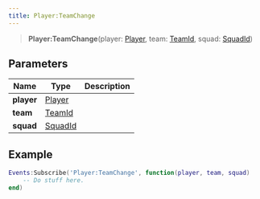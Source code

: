 ```yaml
---
title: Player:TeamChange
---
```


> **Player:TeamChange**(player: [Player](/vext/ref/client/type/player), team: [TeamId](/vext/ref/fb/teamid), squad: [SquadId](/vext/ref/fb/squadid))

## Parameters

| Name | Type | Description |
| ---- | ---- | ----------- |
| **player** | [Player](/vext/ref/client/type/player) |  |
| **team** | [TeamId](/vext/ref/fb/teamid) |  |
| **squad** | [SquadId](/vext/ref/fb/squadid) |  |

## Example

```lua
Events:Subscribe('Player:TeamChange', function(player, team, squad)
    -- Do stuff here.
end)
```
